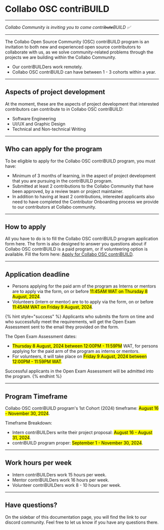 # Collabo OSC contriBUILD

***

_Collabo Community is inviting you to come contri_~~_bute_~~_BUILD ✅_

***

The Collabo Open Source Community (OSC) contriBUILD program is an invitation to both new and experienced open source contributors to collaborate with us, as we solve community-related problems through the projects we are building within the Collabo Community.

* Our contriBUILDers work remotely.
* Collabo OSC contriBUILD can have between 1 - 3 cohorts within a year.

***

## Aspects of project development

At the moment, these are the aspects of project development that interested contributors can contribute to in Collabo OSC contriBUILD:

* Software Engineering
* UI/UX and Graphic Design
* Technical and Non-technical Writing

***

## Who can apply for the program

To be eligible to apply for the Collabo OSC contriBUILD program, you must have:

* Minimum of 3 months of learning, in the aspect of project development that you are pursuing in the contriBUILD program.
* Submitted at least 2 contributions to the Collabo Community that have been approved, by a review team or project maintainer.
* In addition to having at least 2 contributions, interested applicants also need to have completed the Contributor Onboarding process we provide to our contributors at Collabo community.

***

## How to apply

All you have to do is to fill the Collabo OSC contriBUILD program application form here. The form is also designed to answer you questions about if  Collabo OSC contriBUILD is a paid program, or if volunteering option is available. Fill the form here: [Apply for Collabo OSC contriBUILD](https://docs.google.com/forms/d/e/1FAIpQLSeCf-UZf356FzcJ6dFsMOen-oyeMTCGxeHO6h4MbDMbmzAK-w/viewform?usp=sf\_link).

***

## Application deadline

* Persons applying for the paid arm of the program as Interns or mentors are to apply via the form, on or before <mark style="background-color:yellow;">11:45AM WAT on Thursday 8 August, 2024</mark>.
* Volunteers (intern or mentor) are to to apply via the form, on or before <mark style="background-color:yellow;">11:45AM WAT on Friday 9 August, 2024</mark>.

{% hint style="success" %}
Applicants who submits the form on time and who successfully meet the requirements, will get the Open Exam Assessment sent to the email they provided on the form.&#x20;



The Open Exam Assessment dates:

* <mark style="background-color:yellow;">Thursday 8 August, 2024 between 12:00PM - 11:59PM</mark> WAT, for persons applying for the paid arm of the program as interns or mentors.
* For volunteers, it will take place on <mark style="background-color:yellow;">Friday 9 August, 2024 between 12:00PM - 11:59PM WAT</mark>.



Successful applicants in the Open Exam Assessment will be admitted into the program.
{% endhint %}

***

## Program Timeframe

Collabo OSC contriBUILD program's 1st Cohort (2024) timeframe:  <mark style="background-color:yellow;">August 16 - November 30, 2024</mark>.&#x20;

Timeframe Breakdown:

* Intern contriBUILDers write their project proposal: <mark style="background-color:yellow;">August 16 - August 31, 2024</mark>.
* contriBUILD program proper: <mark style="background-color:yellow;">September  1 - November 30, 2024</mark>.

***

## Work hours per week

* Intern contriBUILDers work 15 hours per week.
* Mentor contriBUILDers work 16 hours per week.&#x20;
* Volunteer contriBUILDers work 8 - 10 hours per week.

***

## Have questions?

On the sidebar of this documentation page, you will find the link to our discord community. Feel free to let us know if you have any questions there.
